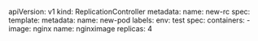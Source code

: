 apiVersion: v1
kind: ReplicationController
metadata:
  name: new-rc
spec:
  template:
    metadata:
      name: new-pod
      labels:
        env: test
    spec:
      containers:
        - image: nginx
          name: nginximage
  replicas: 4      
